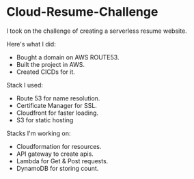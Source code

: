 # Cloud-Resume-Challenge

 I took on the challenge of creating a serverless resume website.

Here's what I did:
- Bought a domain on AWS ROUTE53.
- Built the project in AWS.
- Created CICDs for it.

Stack I used:
- Route 53 for name resolution.
- Certificate Manager for SSL.
- Cloudfront for faster loading.
- S3 for static hosting


Stacks I'm working on:
- Cloudformation for resources.
- API gateway to create apis.
- Lambda for Get & Post requests.
- DynamoDB for storing count.
